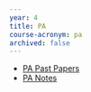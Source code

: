 ```yaml
---
year: 4
title: PA
course-acronym: pa
archived: false
---
```


- [PA Past Papers](https://drive.google.com/drive/folders/0B2AAOQQZ_8BxREwxWTliN3FaQ1U)
- [PA Notes](https://docs.google.com/document/d/1iV8CFAp3prkEk5QFQntPdYlNkRcP1fdHL-r9TJPjb5Q)

<!--
Old past papers links:

May 2011 & 2014 past papers has been copied to the PA Past Papers drive above.
- [May 2014](https://docs.google.com/document/d/1V00XVFtGpsdTUA1AjgG5tHnajuRtPFLGR2FyRV7D9Tc/edit?usp=sharing)
- [May 2011](https://docs.google.com/document/d/16OCjhr6TuovVmFVFN2sAao_lxTRo-980xqPluEKeUkE)
-->
